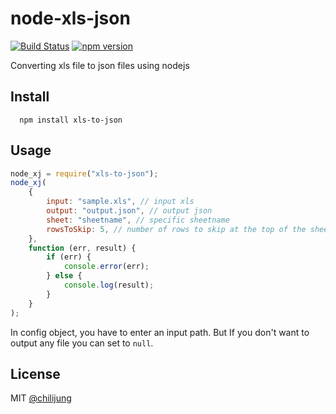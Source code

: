 # node-xls-json

[![Build Status](https://travis-ci.org/rodrigograca31/node-xls-to-json.svg?branch=master)](https://travis-ci.org/rodrigograca31/node-xls-to-json) [![npm version](https://badge.fury.io/js/xls-to-json.svg)](https://www.npmjs.com/package/xls-to-json)

Converting xls file to json files using nodejs

## Install

```
  npm install xls-to-json
```

## Usage

```javascript
node_xj = require("xls-to-json");
node_xj(
	{
		input: "sample.xls", // input xls
		output: "output.json", // output json
		sheet: "sheetname", // specific sheetname
		rowsToSkip: 5, // number of rows to skip at the top of the sheet; defaults to 0
	},
	function (err, result) {
		if (err) {
			console.error(err);
		} else {
			console.log(result);
		}
	}
);
```

In config object, you have to enter an input path. But If you don't want to output any file you can set to `null`.

## License

MIT [@chilijung](http://github.com/chilijung)
